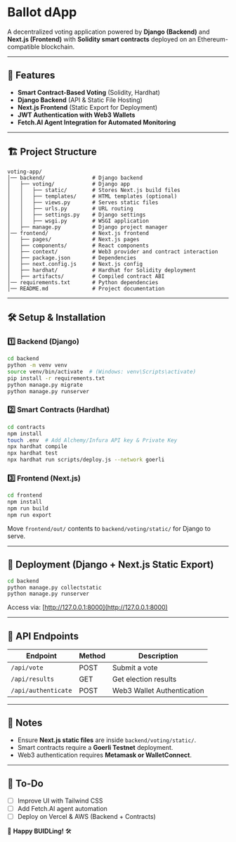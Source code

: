 # Ballot dApp

A decentralized voting application powered by **Django (Backend)** and **Next.js (Frontend)** with **Solidity smart contracts** deployed on an Ethereum-compatible blockchain.

---

## 🚀 Features
- **Smart Contract-Based Voting** (Solidity, Hardhat)
- **Django Backend** (API & Static File Hosting)
- **Next.js Frontend** (Static Export for Deployment)
- **JWT Authentication with Web3 Wallets**
- **Fetch.AI Agent Integration for Automated Monitoring**

---

## 🏗️ Project Structure
```
voting-app/
│── backend/               # Django backend
│   ├── voting/            # Django app
│   │   ├── static/        # Stores Next.js build files
│   │   ├── templates/     # HTML templates (optional)
│   │   ├── views.py       # Serves static files
│   │   ├── urls.py        # URL routing
│   │   ├── settings.py    # Django settings
│   │   ├── wsgi.py        # WSGI application
│   ├── manage.py          # Django project manager
│── frontend/              # Next.js frontend
│   ├── pages/             # Next.js pages
│   ├── components/        # React components
│   ├── context/           # Web3 provider and contract interaction
│   ├── package.json       # Dependencies
│   ├── next.config.js     # Next.js config
│   ├── hardhat/           # Hardhat for Solidity deployment
│   ├── artifacts/         # Compiled contract ABI
│── requirements.txt       # Python dependencies
│── README.md              # Project documentation

```

---

## 🛠️ Setup & Installation
### 1️⃣ Backend (Django)
```sh
cd backend
python -m venv venv
source venv/bin/activate  # (Windows: venv\Scripts\activate)
pip install -r requirements.txt
python manage.py migrate
python manage.py runserver
```

### 2️⃣ Smart Contracts (Hardhat)
```sh
cd contracts
npm install
touch .env  # Add Alchemy/Infura API key & Private Key
npx hardhat compile
npx hardhat test
npx hardhat run scripts/deploy.js --network goerli
```

### 3️⃣ Frontend (Next.js)
```sh
cd frontend
npm install
npm run build
npm run export
```
Move `frontend/out/` contents to `backend/voting/static/` for Django to serve.

---

## 🚀 Deployment (Django + Next.js Static Export)
```sh
cd backend
python manage.py collectstatic
python manage.py runserver
```
Access via: [http://127.0.0.1:8000](http://127.0.0.1:8000)

---

## 📜 API Endpoints
| Endpoint | Method | Description |
|----------|--------|-------------|
| `/api/vote` | POST | Submit a vote |
| `/api/results` | GET | Get election results |
| `/api/authenticate` | POST | Web3 Wallet Authentication |

---

## 📌 Notes
- Ensure **Next.js static files** are inside `backend/voting/static/`.
- Smart contracts require a **Goerli Testnet** deployment.
- Web3 authentication requires **Metamask or WalletConnect**.

---

## 🎯 To-Do
- [ ] Improve UI with Tailwind CSS
- [ ] Add Fetch.AI agent automation
- [ ] Deploy on Vercel & AWS (Backend + Contracts)

🚀 **Happy BUIDLing!** 🛠️

